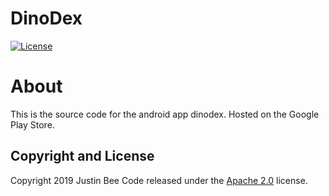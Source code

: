 # DinoDex


[![License](https://img.shields.io/badge/License-Apache%202.0-blue.svg)](https://opensource.org/licenses/Apache-2.0)

# About
This is the source code for the android app dinodex. Hosted on the Google Play Store.

## Copyright and License

Copyright 2019 Justin Bee Code released under the [Apache 2.0](https://github.com/Justin-Bee/DinoDex/blob/master/LICENSE) license.
